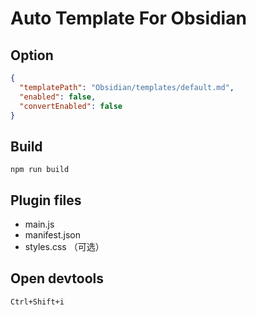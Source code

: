 # Auto Template For Obsidian

## Option

```json
{
  "templatePath": "Obsidian/templates/default.md",
  "enabled": false,
  "convertEnabled": false
}
```

## Build

```shell
npm run build
```

## Plugin files

- main.js
- manifest.json
- styles.css （可选）

## Open devtools

```
Ctrl+Shift+i
```
